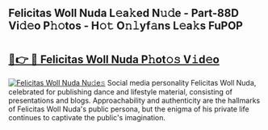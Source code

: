 ## Felicitas Woll Nuda L𝚎a𝚔ed N𝚞𝚍e - Part-88D Vi𝚍𝚎o P𝚑𝚘tos - H𝚘𝚝 O𝚗𝚕yf𝚊ns L𝚎a𝚔s FuPOP

# <h2><a href="http://kf5bmc8.oniu.top/?m=Felicitas+Woll+Nuda">🔗👉 🔴 Felicitas Woll Nuda P𝚑ot𝚘𝚜 V𝚒d𝚎o</a></h2>

[![Felicitas Woll Nuda Nu𝚍e𝚜](https://i.imgur.com/0qMVB7G.gif)](http://kf5bmc8.oniu.top/?m=Felicitas+Woll+Nuda)
Social media personality Felicitas Woll Nuda, celebrated for publishing dance and lifestyle material, consisting of presentations and blogs. Approachability and authenticity are the hallmarks of Felicitas Woll Nuda's public persona, but the enigma of his private life continues to captivate the public's imagination.  

